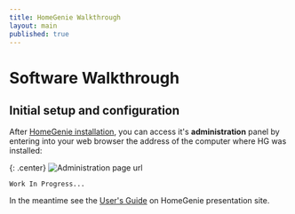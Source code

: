 ```yaml
---
title: HomeGenie Walkthrough
layout: main
published: true
---
```


# Software Walkthrough

## Initial setup and configuration

After [HomeGenie installation](install.md), you can access it's **administration** panel by entering  into your web browser the address of the computer where HG was installed:

{: .center}
![Administration page url]({{site.baseurl}}/images/docs/admin_page_url.png)

``` Work In Progress... ```

In the meantime see the [User's Guide](http://www.homegenie.it/docs/index.php) on HomeGenie presentation site.
